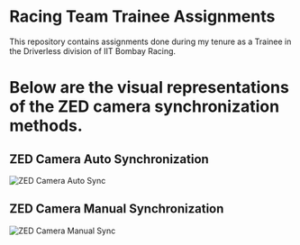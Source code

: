 # Racing Team Trainee Assignments

This repository contains assignments done during my tenure as a Trainee in the Driverless division of IIT Bombay Racing. 


# Below are the visual representations of the ZED camera synchronization methods.

## ZED Camera Auto Synchronization

![ZED Camera Auto Sync](https://github.com/Atharav1805/Racing-team_Trainee-assignments/blob/cf1dd89a4abc223788887e82f7de8762da462117/zed_auto_sync.png)

## ZED Camera Manual Synchronization

![ZED Camera Manual Sync](https://github.com/Atharav1805/Racing-team_Trainee-assignments/blob/cf1dd89a4abc223788887e82f7de8762da462117/zed_manual_sync.png)

